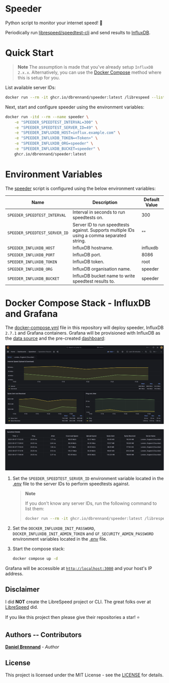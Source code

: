 # Speeder

Python script to monitor your internet speed! 🚀

Periodically run [librespeed/speedtest-cli](https://github.com/librespeed/speedtest-cli) and send results to [InfluxDB](https://www.influxdata.com/products/influxdb/).

# Quick Start

> **Note**
> The assumption is made that you've already setup `InfluxDB 2.x.x`. Alternatively, you can use the [Docker Compose](#docker-compose-stack---influxdb-and-grafana) method where this is setup for you.

List available server IDs:

```bash
docker run --rm -it ghcr.io/dbrennand/speeder:latest /librespeed --list
```

Next, start and configure speeder using the environment variables:

```bash
docker run -itd --rm --name speeder \
    -e "SPEEDER_SPEEDTEST_INTERVAL=300" \
    -e "SPEEDER_SPEEDTEST_SERVER_ID=49" \
    -e "SPEEDER_INFLUXDB_HOST=influx.example.com" \
    -e "SPEEDER_INFLUXDB_TOKEN=<Token>" \
    -e "SPEEDER_INFLUXDB_ORG=speeder" \
    -e "SPEEDER_INFLUXDB_BUCKET=speeder" \
    ghcr.io/dbrennand/speeder:latest
```

# Environment Variables

The [speeder](speeder.py) script is configured using the below environment variables:

| Name                          | Description                                                                                | Default Value |
| ----------------------------- | ------------------------------------------------------------------------------------------ | ------------- |
| `SPEEDER_SPEEDTEST_INTERVAL`  | Interval in seconds to run speedtests on.                                                  | 300           |
| `SPEEDER_SPEEDTEST_SERVER_ID` | Server ID to run speedtests against. Supports multiple IDs using a comma separated string. | ""            |
| `SPEEDER_INFLUXDB_HOST`       | InfluxDB hostname.                                                                         | influxdb      |
| `SPEEDER_INFLUXDB_PORT`       | InfluxDB port.                                                                             | 8086          |
| `SPEEDER_INFLUXDB_TOKEN`      | InfluxDB token.                                                                            | root          |
| `SPEEDER_INFLUXDB_ORG`        | InfluxDB organisation name.                                                                | speeder       |
| `SPEEDER_INFLUXDB_BUCKET`     | InfluxDB bucket name to write speedtest results to.                                        | speeder       |

# Docker Compose Stack - InfluxDB and Grafana

The [docker-compose.yml](docker-compose.yml) file in this repository will deploy speeder, InfluxDB `2.7.1` and Grafana containers. Grafana will be provisioned with InfluxDB as the [data source](grafana-config/datasources/datasource.yml) and the pre-created [dashboard](grafana-config/dashboards/dashboard.json):

![Dashboard](images/dashboard.png)

![Dashboard 1](images/dashboard1.png)

1. Set the `SPEEDER_SPEEDTEST_SERVER_ID` environment variable located in the [.env](.env) file to the server IDs to perform speedtests against.

    > **Note**
    >
    > If you don't know any server IDs, run the following command to list them:
    > ```bash
    > docker run --rm -it ghcr.io/dbrennand/speeder:latest /librespeed --list
    > ```

2. Set the `DOCKER_INFLUXDB_INIT_PASSWORD`, `DOCKER_INFLUXDB_INIT_ADMIN_TOKEN` and `GF_SECURITY_ADMIN_PASSWORD` environment variables located in the [.env](.env) file.

3. Start the compose stack:

    ```bash
    docker compose up -d
    ```

Grafana will be accessible at [`http://localhost:3000`](http://localhost:3000) and your host's IP address.

## Disclaimer

I did **NOT** create the LibreSpeed project or CLI. The great folks over at [LibreSpeed](https://github.com/librespeed) did.

If you like this project then please give their repositories a star! ⭐

## Authors -- Contributors

[**Daniel Brennand**](https://github.com/dbrennand) - *Author*

## License

This project is licensed under the MIT License - see the [LICENSE](LICENSE) for details.
